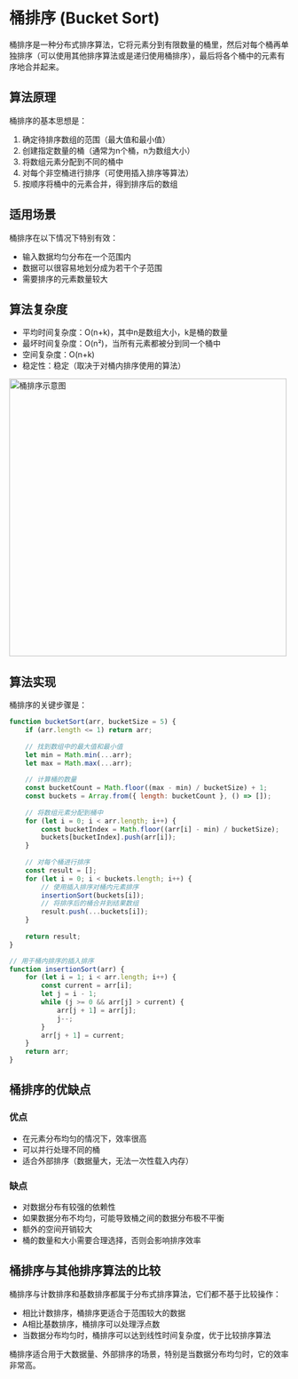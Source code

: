 # 桶排序 (Bucket Sort)

桶排序是一种分布式排序算法，它将元素分到有限数量的桶里，然后对每个桶再单独排序（可以使用其他排序算法或是递归使用桶排序），最后将各个桶中的元素有序地合并起来。

## 算法原理

桶排序的基本思想是：

1. 确定待排序数组的范围（最大值和最小值）
2. 创建指定数量的桶（通常为n个桶，n为数组大小）
3. 将数组元素分配到不同的桶中
4. 对每个非空桶进行排序（可使用插入排序等算法）
5. 按顺序将桶中的元素合并，得到排序后的数组

## 适用场景

桶排序在以下情况下特别有效：

- 输入数据均匀分布在一个范围内
- 数据可以很容易地划分成为若干个子范围
- 需要排序的元素数量较大

## 算法复杂度

- 平均时间复杂度：O(n+k)，其中n是数组大小，k是桶的数量
- 最坏时间复杂度：O(n²)，当所有元素都被分到同一个桶中
- 空间复杂度：O(n+k)
- 稳定性：稳定（取决于对桶内排序使用的算法）

<img src="/AnimatedArea/sorting/BucketSort/bucketsort.png" alt="桶排序示意图" width="500px" />

## 算法实现

桶排序的关键步骤是：

```javascript
function bucketSort(arr, bucketSize = 5) {
    if (arr.length <= 1) return arr;
    
    // 找到数组中的最大值和最小值
    let min = Math.min(...arr);
    let max = Math.max(...arr);
    
    // 计算桶的数量
    const bucketCount = Math.floor((max - min) / bucketSize) + 1;
    const buckets = Array.from({ length: bucketCount }, () => []);
    
    // 将数组元素分配到桶中
    for (let i = 0; i < arr.length; i++) {
        const bucketIndex = Math.floor((arr[i] - min) / bucketSize);
        buckets[bucketIndex].push(arr[i]);
    }
    
    // 对每个桶进行排序
    const result = [];
    for (let i = 0; i < buckets.length; i++) {
        // 使用插入排序对桶内元素排序
        insertionSort(buckets[i]);
        // 将排序后的桶合并到结果数组
        result.push(...buckets[i]);
    }
    
    return result;
}

// 用于桶内排序的插入排序
function insertionSort(arr) {
    for (let i = 1; i < arr.length; i++) {
        const current = arr[i];
        let j = i - 1;
        while (j >= 0 && arr[j] > current) {
            arr[j + 1] = arr[j];
            j--;
        }
        arr[j + 1] = current;
    }
    return arr;
}
```

## 桶排序的优缺点

### 优点
- 在元素分布均匀的情况下，效率很高
- 可以并行处理不同的桶
- 适合外部排序（数据量大，无法一次性载入内存）

### 缺点
- 对数据分布有较强的依赖性
- 如果数据分布不均匀，可能导致桶之间的数据分布极不平衡
- 额外的空间开销较大
- 桶的数量和大小需要合理选择，否则会影响排序效率

## 桶排序与其他排序算法的比较

桶排序与计数排序和基数排序都属于分布式排序算法，它们都不基于比较操作：

- 相比计数排序，桶排序更适合于范围较大的数据
- A相比基数排序，桶排序可以处理浮点数
- 当数据分布均匀时，桶排序可以达到线性时间复杂度，优于比较排序算法

桶排序适合用于大数据量、外部排序的场景，特别是当数据分布均匀时，它的效率非常高。
